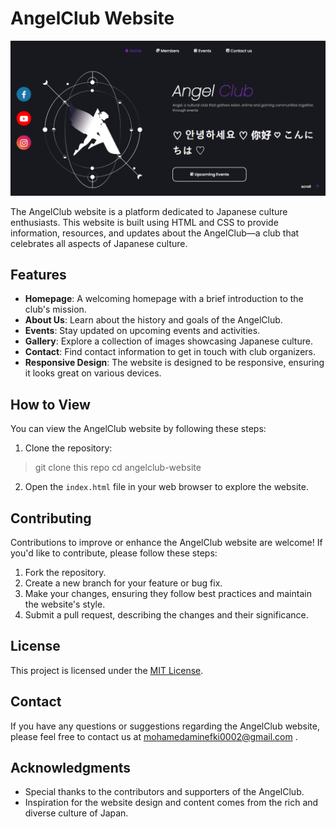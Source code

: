 # AngelClub Website

![Website Screenshot](./redm.png)

The AngelClub website is a platform dedicated to Japanese culture enthusiasts. This website is built using HTML and CSS to provide information, resources, and updates about the AngelClub—a club that celebrates all aspects of Japanese culture.

## Features

- **Homepage**: A welcoming homepage with a brief introduction to the club's mission.
- **About Us**: Learn about the history and goals of the AngelClub.
- **Events**: Stay updated on upcoming events and activities.
- **Gallery**: Explore a collection of images showcasing Japanese culture.
- **Contact**: Find contact information to get in touch with club organizers.
- **Responsive Design**: The website is designed to be responsive, ensuring it looks great on various devices.

## How to View

You can view the AngelClub website by following these steps:

1. Clone the repository:
  >git clone this repo
  >cd angelclub-website

2. Open the `index.html` file in your web browser to explore the website.

## Contributing

Contributions to improve or enhance the AngelClub website are welcome! If you'd like to contribute, please follow these steps:

1. Fork the repository.
2. Create a new branch for your feature or bug fix.
3. Make your changes, ensuring they follow best practices and maintain the website's style.
4. Submit a pull request, describing the changes and their significance.

## License

This project is licensed under the [MIT License](LICENSE).

## Contact

If you have any questions or suggestions regarding the AngelClub website, please feel free to contact us at mohamedaminefki0002@gmail.com .

## Acknowledgments

- Special thanks to the contributors and supporters of the AngelClub.
- Inspiration for the website design and content comes from the rich and diverse culture of Japan.

